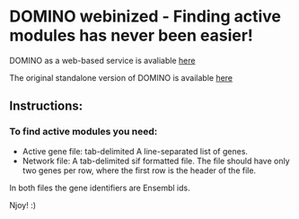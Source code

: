 # DOMINO webinized - Finding active modules has never been easier!

DOMINO as a web-based service is avaliable [here](http://rack-shamir3.cs.tau.ac.il:8000/)

The original standalone version of DOMINO is available [here](https://github.com/Shamir-Lab/DOMINO)

## Instructions: 

### To find active modules you need:
* Active gene file: tab-delimited A line-separated list of genes. 
* Network file: A tab-delimited sif formatted file. The file should have only two genes per row, where the first row is the header of the file.

In both files the gene identifiers are Ensembl ids. 

Njoy! :)
